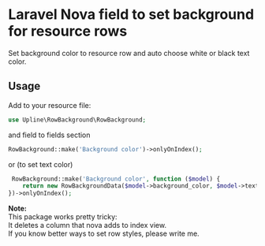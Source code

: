 # Laravel Nova field to set background for resource rows
Set background color to resource row and auto choose white or black text color.  

## Usage
Add to your resource file: 
```php
use Upline\RowBackground\RowBackground;
```
and field to fields section
```php
RowBackground::make('Background color')->onlyOnIndex();
```
or (to set text color)
```php
 RowBackground::make('Background color', function ($model) {
    return new RowBackgroundData($model->background_color, $model->text_color);
})->onlyOnIndex();
```

**Note:**  
This package works pretty tricky:  
It deletes a column that nova adds to index view.  
If you know better ways to set row styles, please write me.

